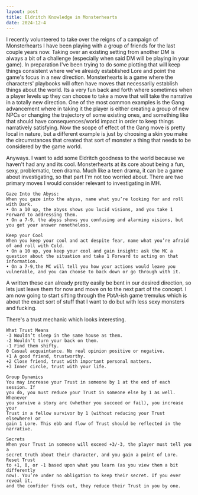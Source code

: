 ```yaml
---
layout: post
title: Eldritch Knowledge in Monsterhearts
date: 2024-12-4
---
```

I recently volunteered to take over the reigns of a campaign of Monsterhearts I have been playing with a group of friends for the last couple years now. Taking over an existing setting from another DM is always a bit of a challenge (especially when said DM will be playing in your game). In preparation I've been trying to do some plotting that will keep things consistent where we've already established Lore and point the game's focus in a new direction. Monsterhearts is a game where the characters' playbooks will often have moves that necessarily establish things about the world. Its a very fun back and forth where sometimes when a player levels up they can choose to take a move that will take the narrative in a totally new direction. One of the most common examples is the Gang advancement where in taking it the player is either creating a group of new NPCs or changing the trajectory of some existing ones, and something like that should have consequences/world impact in order to keep things narratively satisfying. Now the scope of effect of the Gang move is pretty local in nature, but a different example is just by choosing a skin you make the circumstances that created that sort of monster a thing that needs to be considered by the game world. 


Anyways. I want to add some Eldritch goodness to the world because we haven't had any and its cool. Monsterhearts at its core about being a fun, sexy, problematic, teen drama. Much like a teen drama, it can be a game about investigating, so that part I'm not too worried about. There are two primary moves I would consider relevant to investigating in MH.


```
Gaze Into the Abyss:
When you gaze into the abyss, name what you’re looking for and roll with Dark. 
• On a 10 up, the abyss shows you lucid visions, and you take 1 Forward to addressing them. 
• On a 7-9, the abyss shows you confusing and alarming visions, but you get your answer nonetheless.

Keep your Cool
When you keep your cool and act despite fear, name what you’re afraid of and roll with Cold. 
• On a 10 up, you keep your cool and gain insight: ask the MC a question about the situation and take 1 Forward to acting on that information. 
• On a 7-9,the MC will tell you how your actions would leave you vulnerable, and you can choose to back down or go through with it.
```


A written these can already pretty easily be bent in our desired direction, so lets just leave them for now and move on to the next part of the concept. 
I am now going to start sifting through the PbtA-ish game tremulus which is about the exact sort of stuff that I want to do but with less sexy monsters and fucking. 

There's a trust mechanic which looks interesting. 

```
What Trust Means
-3 Wouldn’t sleep in the same house as them.
-2 Wouldn’t turn your back on them.
-1 Find them shifty.
0 Casual acquaintance. No real opinion positive or negative.
+1 A good friend, trustworthy.
+2 Close friend, trust with important personal matters.
+3 Inner circle, trust with your life.

Group Dynamics
You may increase your Trust in someone by 1 at the end of each session. If
you do, you must reduce your Trust in someone else by 1 as well. Whenever
you survive a story arc (whether you succeed or fail), you increase your
Trust in a fellow survivor by 1 (without reducing your Trust elsewhere) or
gain 1 Lore. This ebb and flow of Trust should be reflected in the narrative.

Secrets
When your Trust in someone will exceed +3/-3, the player must tell you a
secret truth about their character, and you gain a point of Lore. Reset Trust
to +1, 0, or -1 based upon what you learn (as you view them a bit differently
now). You’re under no obligation to keep their secret. If you ever reveal it,
and the confider finds out, they reduce their Trust in you by one.
```


